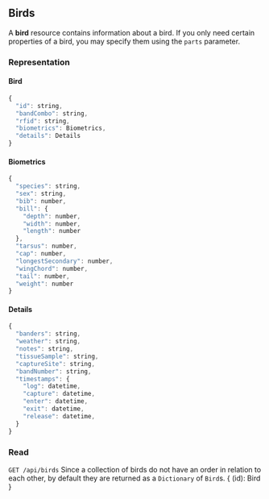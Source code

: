 
## Birds

A **bird** resource contains information about a bird. If you only need certain properties of a bird, you may specify them using the ```parts``` parameter.

### Representation

#### Bird
```javascript
{
  "id": string,
  "bandCombo": string,
  "rfid": string,
  "biometrics": Biometrics,
  "details": Details
}
```
#### Biometrics
```javascript
{
  "species": string,
  "sex": string,
  "bib": number,
  "bill": {
    "depth": number,
    "width": number,
    "length": number
  },
  "tarsus": number,
  "cap": number,
  "longestSecondary": number,
  "wingChord": number,
  "tail": number,
  "weight": number 
}
```
#### Details
```javascript
{
  "banders": string,
  "weather": string,
  "notes": string,
  "tissueSample": string,
  "captureSite": string,	
  "bandNumber": string,
  "timestamps": {	
    "log": datetime,
    "capture": datetime,	
    "enter": datetime,
    "exit": datetime,
    "release": datetime,	
  }
}
```
### Read
```GET /api/birds```
Since a collection of birds do not have an order in relation to each other, by default they are returned as a `Dictionary` of `Bird`s.
{
  (id): Bird
}
